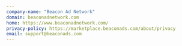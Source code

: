 ```yaml
---
company-name: "Beacon Ad Network"
domain: beaconadnetwork.com
home: https://www.beaconadnetwork.com/
privacy-policy: https://marketplace.beaconads.com/about/privacy
email: support@beaconads.com
---
```




